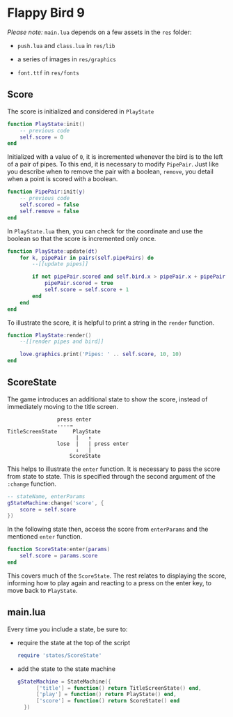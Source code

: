 # Flappy Bird 9

_Please note:_ `main.lua` depends on a few assets in the `res` folder:

- `push.lua` and `class.lua` in `res/lib`

- a series of images in `res/graphics`

- `font.ttf` in `res/fonts`

## Score

The score is initialized and considered in `PlayState`

```lua
function PlayState:init()
    -- previous code
    self.score = 0
end
```

Initialized with a value of `0`, it is incremented whenever the bird is to the left of a pair of pipes. To this end, it is necessary to modify `PipePair`. Just like you describe when to remove the pair with a boolean, `remove`, you detail when a point is scored with a boolean.

```lua
function PipePair:init(y)
    -- previous code
    self.scored = false
    self.remove = false
end
```

In `PlayState.lua` then, you can check for the coordinate and use the boolean so that the score is incremented only once.

```lua
function PlayState:update(dt)
    for k, pipePair in pairs(self.pipePairs) do
        --[[update pipes]]

        if not pipePair.scored and self.bird.x > pipePair.x + pipePair.width then
            pipePair.scored = true
            self.score = self.score + 1
        end
    end
end
```

To illustrate the score, it is helpful to print a string in the `render` function.

```lua
function PlayState:render()
    --[[render pipes and bird]]

    love.graphics.print('Pipes: ' .. self.score, 10, 10)
end
```

## ScoreState

The game introduces an additional state to show the score, instead of immediately moving to the title screen.

```text
                press enter
                ----→
TitleScreenState     PlayState
                      |   ↑
                lose  |   | press enter
                      ↓   |
                    ScoreState
```

This helps to illustrate the `enter` function. It is necessary to pass the score from state to state. This is specified through the second argument of the `:change` function.

```lua
-- stateName, enterParams
gStateMachine:change('score', {
    score = self.score
})
```

In the following state then, access the score from `enterParams` and the mentioned `enter` function.

```lua
function ScoreState:enter(params)
    self.score = params.score
end
```

This covers much of the `ScoreState`. The rest relates to displaying the score, informing how to play again and reacting to a press on the enter key, to move back to `PlayState`.

## main.lua

Every time you include a state, be sure to:

- require the state at the top of the script

  ```lua
  require 'states/ScoreState'
  ```

- add the state to the state machine

  ```lua
  gStateMachine = StateMachine({
        ['title'] = function() return TitleScreenState() end,
        ['play'] = function() return PlayState() end,
        ['score'] = function() return ScoreState() end
    })
  ```
